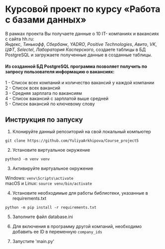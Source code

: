 # Курсовой проект по курсу «Работа с базами данных»

В рамках проекта Вы получаете данные о 10 IT- компаниях и вакансиях с сайта hh.ru:   
_Яндекс_, _Тинькофф_, _Сбербанк_, _YADRO_, _Positive Technologies_,
_Авито_, _VK_, _ЦФТ_, _Selectel_, _Лаборатория Касперского_,
создаете таблицы в БД PostgreSQL и загружаете полученные данные в созданные таблицы.

#### Из созданной БД PostgreSQL программа позволяет получить по запросу пользователя информацию о вакансиях:
 1 - Список всех компаний и количество вакансий у каждой компании   
 2 - Список всех вакансий   
 3 - Средняя зарплата по вакансиям   
 4 - Список вакансий с зарплатой выше средней   
 5 - Список вакансий по ключевому слову   
                                
## Инструкция по запуску
1. Клонируйте данный репозиторий на свой локальный компьютер

`git clone https://github.com/YuliyaArkhipova/Course_project5`  

2. Установите виртуальное окружение

`python3 -m venv venv`

3. Активируйте виртуальное окружение
   
Windows: `venv\Scripts\activate`  
macOS и Linux: `source venv/bin/activate` 

4. Установите необходимые для работы библиотеки, указанные в requirements.txt
   
`python -m pip install -r requirements.txt`  

5. Заполните файл database.ini
   
6. Для включения в программу другой компаний, необходимо добавить ее ID в переменную `company_ids`

7. Запустите 'main.py'



